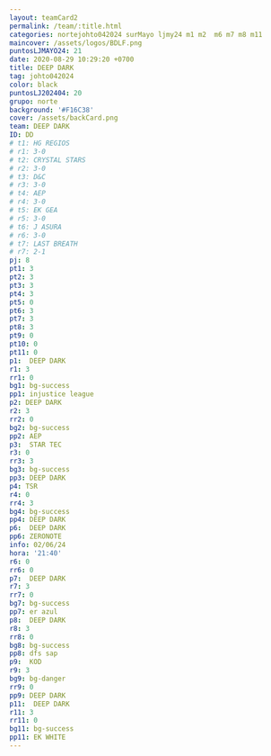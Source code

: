 ```yaml
---
layout: teamCard2
permalink: /team/:title.html
categories: nortejohto042024 surMayo ljmy24 m1 m2  m6 m7 m8 m11
maincover: /assets/logos/BDLF.png
puntosLJMAYO24: 21
date: 2020-08-29 10:29:20 +0700
title: DEEP DARK
tag: johto042024
color: black
puntosLJ202404: 20
grupo: norte
background: '#F16C38'
cover: /assets/backCard.png
team: DEEP DARK
ID: DD
# t1: HG REGIOS
# r1: 3-0
# t2: CRYSTAL STARS
# r2: 3-0
# t3: D&C
# r3: 3-0
# t4: AEP
# r4: 3-0
# t5: EK GEA
# r5: 3-0
# t6: J ASURA
# r6: 3-0
# t7: LAST BREATH
# r7: 2-1
pj: 8
pt1: 3
pt2: 3
pt3: 3
pt4: 3
pt5: 0
pt6: 3
pt7: 3
pt8: 3
pt9: 0
pt10: 0
pt11: 0
p1:  DEEP DARK
r1: 3
rr1: 0
bg1: bg-success
pp1: injustice league
p2: DEEP DARK
r2: 3
rr2: 0
bg2: bg-success
pp2: AEP
p3:  STAR TEC
r3: 0
rr3: 3
bg3: bg-success
pp3: DEEP DARK
p4: TSR
r4: 0
rr4: 3
bg4: bg-success
pp4: DEEP DARK
p6:  DEEP DARK
pp6: ZERONOTE
info: 02/06/24
hora: '21:40'
r6: 0
rr6: 0
p7:  DEEP DARK
r7: 3
rr7: 0
bg7: bg-success
pp7: er azul
p8:  DEEP DARK
r8: 3
rr8: 0
bg8: bg-success
pp8: dfs sap
p9:  KOD
r9: 3
bg9: bg-danger
rr9: 0
pp9: DEEP DARK
p11:  DEEP DARK
r11: 3
rr11: 0
bg11: bg-success
pp11: EK WHITE
---
```



